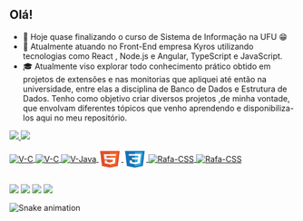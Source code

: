 ## Olá!  

- 🌱 Hoje quase finalizando o curso de Sistema de Informação na UFU 😁
- 📒 Atualmente atuando no Front-End empresa Kyros utilizando tecnologias como React , Node.js e Angular, TypeScript e JavaScript.
- 🎓 Atualmente viso explorar todo conhecimento prático obtido em projetos de extensões e nas monitorias que apliquei até então na universidade, entre elas a disciplina de Banco de Dados e Estrutura de Dados. Tenho como objetivo criar diversos projetos ,de minha vontade, que envolvam diferentes tópicos que venho aprendendo e disponibiliza-los aqui no meu repositório.

<div>
  <a href="https://github.com/GuilhermeRafaell">
  <img height="180em" src="https://github-readme-stats.vercel.app/api?username=GuilhermeRafaell&show_icons=true&theme=dark&include_all_commits=true&count_private=true"/>
  <img height="180em" src="https://github-readme-stats.vercel.app/api/top-langs/?username=GuilhermeRafaell&layout=compact&langs_count=6&theme=dark"/>
</div>
 
  
<div style="display: inline_block"><br>
  <img align="center" alt="V-C" height="30" width="40" src="https://cdn.jsdelivr.net/gh/devicons/devicon/icons/haskell/haskell-original.svg">
  <img align="center" alt="V-C" height="30" width="40" src="https://cdn.jsdelivr.net/gh/devicons/devicon/icons/c/c-original.svg">
  <img align="center" alt="V-Java" height="30" width="40" src="https://cdn.jsdelivr.net/gh/devicons/devicon/icons/java/java-original.svg">
  <img align="center" alt="Rafa-HTML" height="30" width="40" src="https://raw.githubusercontent.com/devicons/devicon/master/icons/html5/html5-original.svg">
  <img align="center" alt="Rafa-CSS" height="30" width="40" src="https://raw.githubusercontent.com/devicons/devicon/master/icons/css3/css3-original.svg">
  <img align="center" alt="Rafa-CSS" height="30" width="40" src="https://cdn.jsdelivr.net/gh/devicons/devicon/icons/vscode/vscode-original.svg">
  <img align="center" alt="Rafa-CSS" height="30" width="40" src="https://cdn.jsdelivr.net/gh/devicons/devicon/icons/mysql/mysql-original-wordmark.svg">          
</div>
  
##
 
 <div> 
   <a href = "mailto:guilhermerafaelcd@gmail.com"><img src="https://img.shields.io/badge/Gmail-D14836?style=for-the-badge&logo=gmail&logoColor=white" target="_blank"></a>
  <a href="https://www.instagram.com/guilherm6/" target="_blank"><img src="https://img.shields.io/badge/-Instagram-%23E4405F?style=for-the-badge&logo=instagram&logoColor=white" target="_blank"></a>
   <a href="Meude#7147" target="_blank"><img src="https://img.shields.io/badge/Discord-7289DA?style=for-the-badge&logo=discord&logoColor=white" target="_blank"></a> 
   <a href="https://www.linkedin.com/in/guilherme-rafael-a08b69230/" target="_blank"><img src="https://img.shields.io/badge/LinkedIn-0077B5?style=for-the-badge&logo=linkedin&logoColor=white"></a>
   
</div>

![Snake animation](https://github.com/rafaballerini2/rafaballerini2/blob/output/github-contribution-grid-snake.svg)
